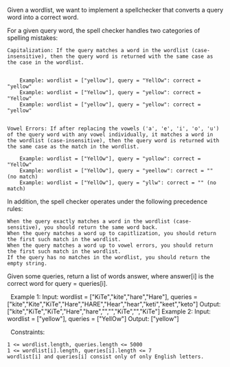 Given a wordlist, we want to implement a spellchecker that converts a query word into a correct word.

For a given query word, the spell checker handles two categories of spelling mistakes:


	Capitalization: If the query matches a word in the wordlist (case-insensitive), then the query word is returned with the same case as the case in the wordlist.

	
		Example: wordlist = ["yellow"], query = "YellOw": correct = "yellow"
		Example: wordlist = ["Yellow"], query = "yellow": correct = "Yellow"
		Example: wordlist = ["yellow"], query = "yellow": correct = "yellow"
	
	
	Vowel Errors: If after replacing the vowels ('a', 'e', 'i', 'o', 'u') of the query word with any vowel individually, it matches a word in the wordlist (case-insensitive), then the query word is returned with the same case as the match in the wordlist.
	
		Example: wordlist = ["YellOw"], query = "yollow": correct = "YellOw"
		Example: wordlist = ["YellOw"], query = "yeellow": correct = "" (no match)
		Example: wordlist = ["YellOw"], query = "yllw": correct = "" (no match)
	
	


In addition, the spell checker operates under the following precedence rules:


	When the query exactly matches a word in the wordlist (case-sensitive), you should return the same word back.
	When the query matches a word up to capitlization, you should return the first such match in the wordlist.
	When the query matches a word up to vowel errors, you should return the first such match in the wordlist.
	If the query has no matches in the wordlist, you should return the empty string.


Given some queries, return a list of words answer, where answer[i] is the correct word for query = queries[i].

 
Example 1:
Input: wordlist = ["KiTe","kite","hare","Hare"], queries = ["kite","Kite","KiTe","Hare","HARE","Hear","hear","keti","keet","keto"]
Output: ["kite","KiTe","KiTe","Hare","hare","","","KiTe","","KiTe"]
Example 2:
Input: wordlist = ["yellow"], queries = ["YellOw"]
Output: ["yellow"]

 
Constraints:


	1 <= wordlist.length, queries.length <= 5000
	1 <= wordlist[i].length, queries[i].length <= 7
	wordlist[i] and queries[i] consist only of only English letters.

